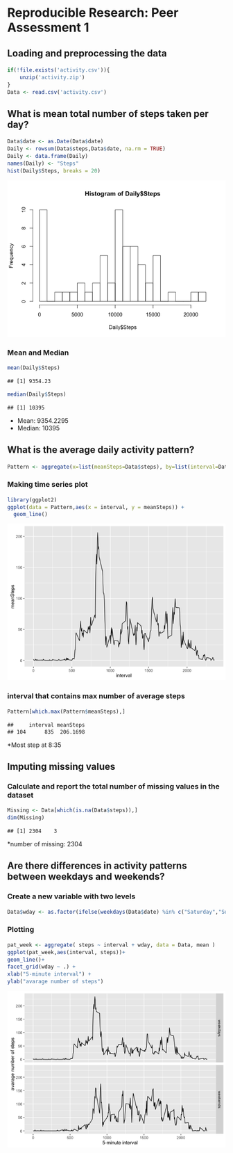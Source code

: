 # Reproducible Research: Peer Assessment 1


## Loading and preprocessing the data

```r
if(!file.exists('activity.csv')){
    unzip('activity.zip')
}
Data <- read.csv('activity.csv')
```


## What is mean total number of steps taken per day?

```r
Data$date <- as.Date(Data$date)
Daily <- rowsum(Data$steps,Data$date, na.rm = TRUE)
Daily <- data.frame(Daily)
names(Daily) <- "Steps"
hist(Daily$Steps, breaks = 20)
```

![](PA1_template_files/figure-html/unnamed-chunk-2-1.png)
### Mean and Median 

```r
mean(Daily$Steps)
```

```
## [1] 9354.23
```

```r
median(Daily$Steps)
```

```
## [1] 10395
```
* Mean: 9354.2295
* Median:  10395
## What is the average daily activity pattern?

```r
Pattern <- aggregate(x=list(meanSteps=Data$steps), by=list(interval=Data$interval), FUN=mean, na.rm=TRUE)
```
### Making time series plot

```r
library(ggplot2)
ggplot(data = Pattern,aes(x = interval, y = meanSteps)) +
  geom_line()
```

![](PA1_template_files/figure-html/unnamed-chunk-5-1.png)
### interval that contains max number of average steps

```r
Pattern[which.max(Pattern$meanSteps),]
```

```
##     interval meanSteps
## 104      835  206.1698
```
*Most step at 8:35
## Imputing missing values
### Calculate and report the total number of missing values in the dataset

```r
Missing <- Data[which(is.na(Data$steps)),]
dim(Missing)
```

```
## [1] 2304    3
```
*number of missing: 2304
## Are there differences in activity patterns between weekdays and weekends?
### Create a new variable with two levels

```r
Data$wday <- as.factor(ifelse(weekdays(Data$date) %in% c("Saturday","Sunday"),"weekends","weekdays"))
```
### Plotting

```r
pat_week <- aggregate( steps ~ interval + wday, data = Data, mean )
ggplot(pat_week,aes(interval, steps))+
geom_line()+
facet_grid(wday ~ .) +
xlab("5-minute interval") + 
ylab("avarage number of steps")
```

![](PA1_template_files/figure-html/unnamed-chunk-9-1.png)

